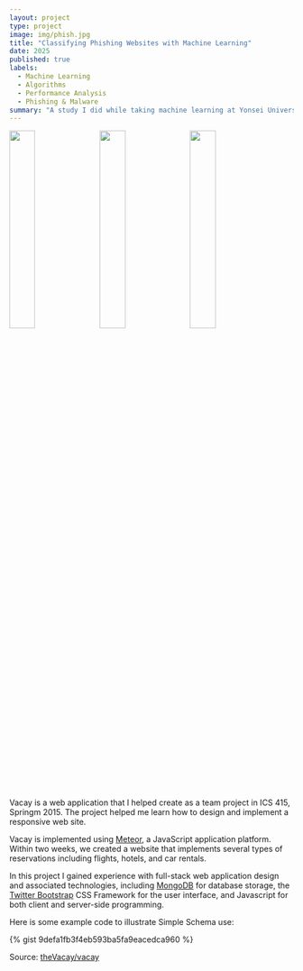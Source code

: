 ```yaml
---
layout: project
type: project
image: img/phish.jpg
title: "Classifying Phishing Websites with Machine Learning"
date: 2025
published: true
labels:
  - Machine Learning
  - Algorithms
  - Performance Analysis
  - Phishing & Malware
summary: "A study I did while taking machine learning at Yonsei University, which compares the performances metrics of models to classify phishing websites when trained with different algorithms."
---
```


<div>
  <img class="img-fluid" src="../img/dataset2(1)" style="display: inline-block; width: 30%; margin-right: 1%;">
  <img class="img-fluid" src="../img/dataset2(2)" style="display: inline-block; width: 30%; margin-right: 1%;">
  <img class="img-fluid" src="../img/dataset2(3)" style="display: inline-block; width: 30%;">
</div>

Vacay is a web application that I helped create as a team project in ICS 415, Springm 2015. The project helped me learn how to design and implement a responsive web site.

Vacay is implemented using [Meteor](http://meteor.com), a JavaScript application platform. Within two weeks, we created a website that implements several types of reservations including flights, hotels, and car rentals.

In this project I gained experience with full-stack web application design and associated technologies, including [MongoDB](http://mongodb.com) for database storage, the [Twitter Bootstrap](http://getbootstrap.com/) CSS Framework for the user interface, and Javascript for both client and server-side programming. 

Here is some example code to illustrate Simple Schema use:

{% gist 9defa1fb3f4eb593ba5fa9eacedca960 %}
 
Source: <a href="https://github.com/theVacay/vacay">theVacay/vacay</a>
